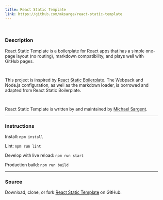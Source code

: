 ```yaml
---
title: React Static Template
link: https://github.com/mksarge/react-static-template
---
```


<br>

### Description

React Static Template is a boilerplate for React apps that has a simple one-page layout
(no routing), markdown compatibility, and plays well with GitHub pages.

<br>

This project is inspired by [React Static Boilerplate][rsb]. The Webpack and Node.js 
configuration, as well as the markdown loader, is borrowed and adapted from React Static Boilerplate.

<br>

React Static Template is written by and maintained by [Michael Sargent][mksarge].

<hr>

### Instructions

Install: `npm install`

Lint: `npm run lint`

Develop with live reload: `npm run start`

Production build: `npm run build`

<hr>

### Source

Download, clone, or fork [React Static Template][rst] on GitHub.

[rsb]: <https://github.com/kriasoft/react-static-boilerplate>
[rst]: <https://github.com/mksarge/react-static-template>
[mksarge]: <https://github.com/mksarge>

